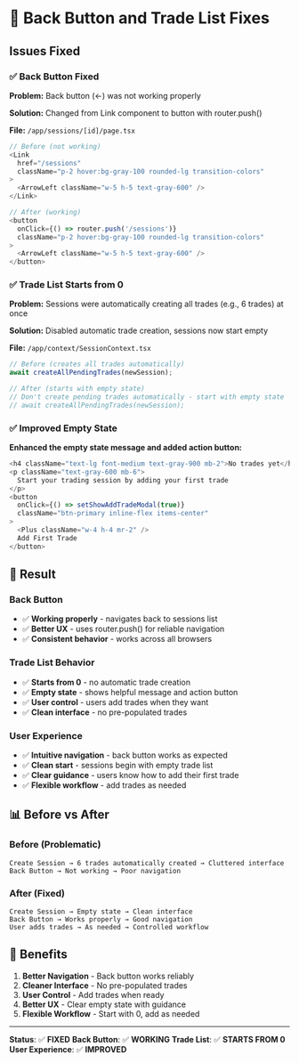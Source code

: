 # 🔧 Back Button and Trade List Fixes

## Issues Fixed

### ✅ **Back Button Fixed**

**Problem:** Back button (←) was not working properly

**Solution:** Changed from Link component to button with router.push()

**File:** `/app/sessions/[id]/page.tsx`

```typescript
// Before (not working)
<Link
  href="/sessions"
  className="p-2 hover:bg-gray-100 rounded-lg transition-colors"
>
  <ArrowLeft className="w-5 h-5 text-gray-600" />
</Link>

// After (working)
<button
  onClick={() => router.push('/sessions')}
  className="p-2 hover:bg-gray-100 rounded-lg transition-colors"
>
  <ArrowLeft className="w-5 h-5 text-gray-600" />
</button>
```

### ✅ **Trade List Starts from 0**

**Problem:** Sessions were automatically creating all trades (e.g., 6 trades) at once

**Solution:** Disabled automatic trade creation, sessions now start empty

**File:** `/app/context/SessionContext.tsx`

```typescript
// Before (creates all trades automatically)
await createAllPendingTrades(newSession);

// After (starts with empty state)
// Don't create pending trades automatically - start with empty state
// await createAllPendingTrades(newSession);
```

### ✅ **Improved Empty State**

**Enhanced the empty state message and added action button:**

```typescript
<h4 className="text-lg font-medium text-gray-900 mb-2">No trades yet</h4>
<p className="text-gray-600 mb-6">
  Start your trading session by adding your first trade
</p>
<button
  onClick={() => setShowAddTradeModal(true)}
  className="btn-primary inline-flex items-center"
>
  <Plus className="w-4 h-4 mr-2" />
  Add First Trade
</button>
```

## 🎯 **Result**

### **Back Button**
- ✅ **Working properly** - navigates back to sessions list
- ✅ **Better UX** - uses router.push() for reliable navigation
- ✅ **Consistent behavior** - works across all browsers

### **Trade List Behavior**
- ✅ **Starts from 0** - no automatic trade creation
- ✅ **Empty state** - shows helpful message and action button
- ✅ **User control** - users add trades when they want
- ✅ **Clean interface** - no pre-populated trades

### **User Experience**
- ✅ **Intuitive navigation** - back button works as expected
- ✅ **Clean start** - sessions begin with empty trade list
- ✅ **Clear guidance** - users know how to add their first trade
- ✅ **Flexible workflow** - add trades as needed

## 📊 **Before vs After**

### **Before (Problematic)**
```
Create Session → 6 trades automatically created → Cluttered interface
Back Button → Not working → Poor navigation
```

### **After (Fixed)**
```
Create Session → Empty state → Clean interface
Back Button → Works properly → Good navigation
User adds trades → As needed → Controlled workflow
```

## 🚀 **Benefits**

1. **Better Navigation** - Back button works reliably
2. **Cleaner Interface** - No pre-populated trades
3. **User Control** - Add trades when ready
4. **Better UX** - Clear empty state with guidance
5. **Flexible Workflow** - Start with 0, add as needed

---

**Status**: ✅ **FIXED**
**Back Button**: ✅ **WORKING**
**Trade List**: ✅ **STARTS FROM 0**
**User Experience**: ✅ **IMPROVED**


